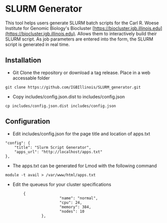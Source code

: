 SLURM Generator
===============

This tool helps users generate SLURM batch scripts for the Carl R. Woese Institute for Genomic Biology's Biocluster [https://biocluster.igb.illinois.edu](https://biocluster.igb.illinois.edu).  Allows them to interactively build their SLURM script. As job parameters are entered into the form, the SLURM script is generated in real time.

## Installation
* Git Clone the repository or download a tag release.  Place in a web accessable folder
```
git clone https://github.com/IGBIllinois/SLURM_generator.git
```
* Copy includes/config.json.dist to includes/config.json
```
cp includes/config.json.dist includes/config.json
```
## Configuration
* Edit includes/config.json for the page title and location of apps.txt
```
"config": {
	"title": "Slurm Script Generator",
	"apps_url": "http://localhost/apps.txt"
},
```
* The apps.txt can be generated for Lmod with the following command
```
module -t avail > /var/www/html/apps.txt
```
* Edit the queueus for your cluster specifications
 
```
		{
                        "name": "normal",
                        "cpu": 24,
                        "memory": 384,
                        "nodes": 10
                },
```
